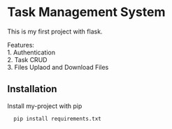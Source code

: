 #  Task Management System

This is my first project with flask.

Features:\
    1. Authentication\
    2. Task CRUD\
    3. Files Uplaod and Download Files
## Installation

Install my-project with pip

```bash
  pip install requirements.txt
```
